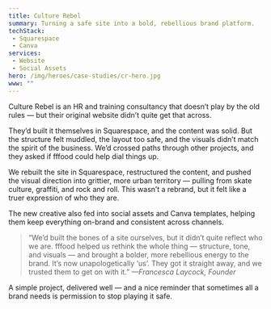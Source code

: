```yaml
---
title: Culture Rebel
summary: Turning a safe site into a bold, rebellious brand platform.
techStack: 
 - Squarespace
 - Canva
services: 
 - Website
 - Social Assets
hero: /img/heroes/case-studies/cr-hero.jpg
www: ""
---			
```

Culture Rebel is an HR and training consultancy that doesn’t play by the old rules — but their original website didn’t quite get that across.

They’d built it themselves in Squarespace, and the content was solid. But the structure felt muddled, the layout too safe, and the visuals didn’t match the spirit of the business. We’d crossed paths through other projects, and they asked if fffood could help dial things up.

We rebuilt the site in Squarespace, restructured the content, and pushed the visual direction into grittier, more urban territory — pulling from skate culture, graffiti, and rock and roll. This wasn’t a rebrand, but it felt like a truer expression of who they are.

The new creative also fed into social assets and Canva templates, helping them keep everything on-brand and consistent across channels.

<blockquote>
    “We’d built the bones of a site ourselves, but it didn’t quite reflect who we are. fffood helped us rethink the whole thing — structure, tone, and visuals — and brought a bolder, more rebellious energy to the brand. It’s now unapologetically ‘us’. They got it straight away, and we trusted them to get on with it.”
    <cite>—Francesca Laycock, Founder</cite>
</blockquote>

A simple project, delivered well — and a nice reminder that sometimes all a brand needs is permission to stop playing it safe.
